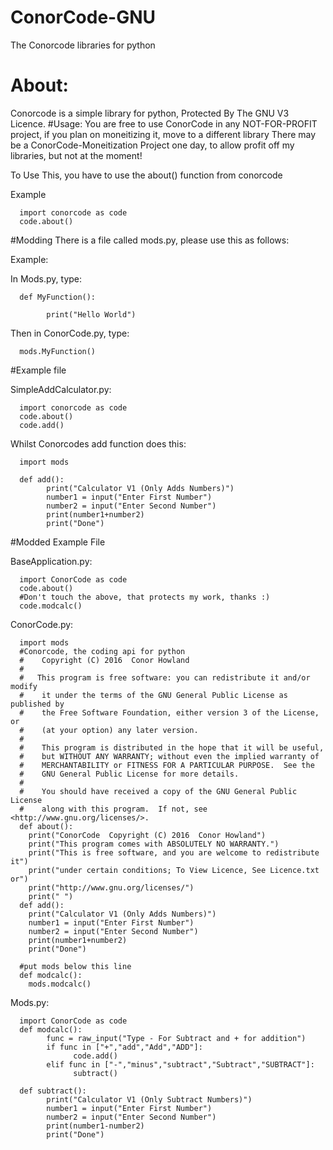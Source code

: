 # ConorCode-GNU
The Conorcode libraries for python
# About:
Conorcode is a simple library for python, Protected By The GNU V3 Licence.
#Usage:
You are free to use ConorCode in any NOT-FOR-PROFIT project, if you plan on moneitizing it, move to a different library
There may be a ConorCode-Moneitization Project one day, to allow profit off my libraries, but not at the moment!

To Use This, you have to use the about() function from conorcode

Example

      import conorcode as code
      code.about()

#Modding
There is a file called mods.py, please use this as follows:

Example:

In Mods.py, type: 

      def MyFunction():

            print("Hello World")
      
Then in ConorCode.py, type:

      mods.MyFunction()

#Example file

SimpleAddCalculator.py:

      import conorcode as code
      code.about()
      code.add()
      
Whilst Conorcodes add function does this:

      import mods
      
      def add():
            print("Calculator V1 (Only Adds Numbers)")
            number1 = input("Enter First Number")
            number2 = input("Enter Second Number")
            print(number1+number2)
            print("Done")

#Modded Example File

BaseApplication.py:

      import ConorCode as code
      code.about()
      #Don't touch the above, that protects my work, thanks :)
      code.modcalc()

      
ConorCode.py:

      import mods
      #Conorcode, the coding api for python
      #    Copyright (C) 2016  Conor Howland
      #
      #   This program is free software: you can redistribute it and/or modify
      #    it under the terms of the GNU General Public License as published by
      #    the Free Software Foundation, either version 3 of the License, or
      #    (at your option) any later version.
      #
      #    This program is distributed in the hope that it will be useful,
      #    but WITHOUT ANY WARRANTY; without even the implied warranty of
      #    MERCHANTABILITY or FITNESS FOR A PARTICULAR PURPOSE.  See the
      #    GNU General Public License for more details.
      #
      #    You should have received a copy of the GNU General Public License
      #    along with this program.  If not, see <http://www.gnu.org/licenses/>.
      def about():
        print("ConorCode  Copyright (C) 2016  Conor Howland")
        print("This program comes with ABSOLUTELY NO WARRANTY.")
        print("This is free software, and you are welcome to redistribute it")
        print("under certain conditions; To View Licence, See Licence.txt or")
        print("http://www.gnu.org/licenses/")
        print(" ")
      def add():
        print("Calculator V1 (Only Adds Numbers)")
        number1 = input("Enter First Number")
        number2 = input("Enter Second Number")
        print(number1+number2)
        print("Done")

      #put mods below this line
      def modcalc():
        mods.modcalc()

Mods.py:

      import ConorCode as code
      def modcalc():
            func = raw_input("Type - For Subtract and + for addition")
            if func in ["+","add","Add","ADD"]:
                  code.add()
            elif func in ["-","minus","subtract","Subtract","SUBTRACT"]:
                  subtract()

      def subtract():
            print("Calculator V1 (Only Subtract Numbers)")
            number1 = input("Enter First Number")
            number2 = input("Enter Second Number")
            print(number1-number2)
            print("Done")

